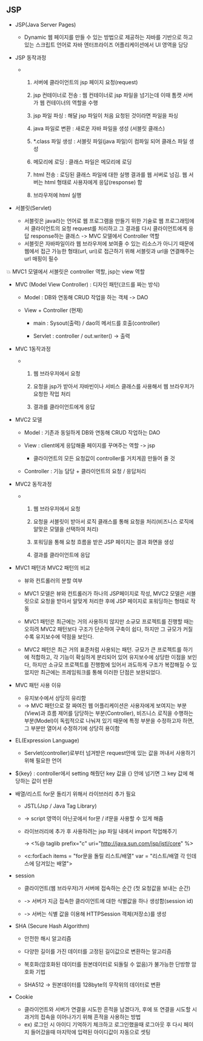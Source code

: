 ## JSP

* JSP(Java Server Pages)
  
  * Dynamic 웹 페이지를 만들 수 있는 방법으로 제공하는 자바를 기반으로 하고 있는 스크립트 언어로 자바 엔터프라이즈 어플리케이션에서 UI 영역을 담당

* JSP 동작과정
  
  * 1. 서버에 클라이언트의 jsp 페이지 요청(request)
    
    2. jsp 컨테이너로 전송 : 웹 컨테이너로 jsp 파일을 넘기는데 이때 톰캣 서버가 웹 컨테이너의 역할을 수행
    
    3. jsp 파일 파싱 : 해달 jsp 파일이 처음 요청된 것이라면 파일을 파싱
    
    4. java 파일로 변환 : 새로운 자바 파일을 생성 (서블릿 클래스)
    
    5. *.class 파일 생성 : 서블릿 파일(java 파일)이 컴파일 되어 클래스 파일 생성
    
    6. 메모리에 로딩 : 클래스 파일은 메모리에 로딩
    
    7. html 전송 : 로딩된 클래스 파일에 대한 실행 결과를 웹 서버로 넘김. 웹 서버는 html 형태로 사용자에게 응답(response) 함
    
    8. 브라우저에 html 실행

* 서블릿(Servlet)
  
  * 서블릿은 java라는 언어로 웹 프로그램을 만들기 위한 기술로 웹 프로그래밍에서 클라이언트의 요청 request를 처리하고 그 결과를 다시 클라이언트에게 응답 response하는 클래스 -> MVC 모델에서 Controller 역할
  * 서블릿은 자바파일이라 웹 브라우저에 보여줄 수 있는 리소스가 아니기 때문에 웹에서 접근 가능한 형태(url, uri)로 접근하기 위해 서블릿과 url을 연결해주는 url 매핑이 필수 

:collision: MVC1 모델에서 서블릿은 controller 역할, jsp는 view 역할

* MVC (Model View Controller) : 디자인 패턴(코드를 짜는 방식)
  
  * Model : DB와 연동해 CRUD 작업을 하는 객체 -> DAO
  
  * View + Controller (현재)
    
    * main : Sysout(출력) / dao의 메서드를 호출(controller)
    
    * Servlet : controller / out.writer() -> 출력

* MVC 1동작과정
  
  * 1. 웹 브라우저에서 요청
    
    2. 요청을 jsp가 받아서 자바빈이나 서비스 클래스를 사용해서 웹 브라우저가 요청한 작업 처리
    
    3. 결과를 클라이언트에게 응답

* MVC2 모델
  
  * Model : 기존과 동일하게 DB와 연동해 CRUD 작업하는 DAO
  
  * View : client에게 응답해줄 페이지를 꾸며주는 역할 -> jsp
    
    - 클라이언트의 모든 요청값이 controller를 거치게끔 만들어 줄 것
  
  * Controller : 기능 담당 + 클라이언트의 요청 / 응답처리

* MVC2 동작과정
  
  * 1. 웹 브라우저에서 요청
    
    2. 요청을 서블릿이 받아서 로직 클래스를 통해 요청을 처리(비즈니스 로직에 알맞은 모델을 선택하여 처리)
    
    3. 포워딩을 통해 요청 흐름을 받은 JSP 페이지는 결과 화면을 생성
    
    4. 결과를 클라이언트에 응답

* MVC1 패턴과 MVC2 패턴의 비교
  
  * 뷰와 컨트롤러의 분할 여부
  
  * MVC1 모델은 뷰와 컨트롤러가 하나의 JSP페이지로 작성, MVC2 모델은 서블릿으로 요청을 받아서 알맞게 처리한 후에 JSP 페이지로 포워딩하는 형태로 작동
  
  * MVC1 패턴은 최근에는 거의 사용하지 않지만 소규모 프로젝트를 진행할 때는 오히려 MVC2 패턴보다 구조가 단순하여 구축이 쉽다, 하지만 그 규모가 커질 수록 유지보수에 약점을 보인다.
  
  * MVC2 패턴은 최근 거의 표준처럼 사용되는 패턴. 규모가 큰 프로젝트를 하기에 적합하고, 각 기능이 확실하게 분리되어 있어 유지보수에 상당한 이점을 보인다, 하지만 소규모 프로젝트를 진행함에 있어서 과도하게 구조가 복잡해질 수 있었지만 최근에는 프레임워크를 통해 이러한 단점은 보완되었다.

* MVC 패턴 사용 이유
  
  * 유지보수에서 상당히 유리함
  * -> MVC 패턴으로 잘 짜여진 웹 어플리케이션은 사용자에게 보여지는 부분(View)과 흐름 제어를 담당하는 부분(Controller), 비즈니스 로직을 수행하는 부분(Model)이 독립적으로 나눠져 있기 때문에 특정 부분을 수정하고자 하면, 그 부분만 열어서 수정하기에 상당히 용이함 

* EL(Expression Language) 
  
  * Servlet(controller)로부터 넘겨받은 request안에 있는 값을 꺼내서 사용하기 위해 필요한 언어

* ${key} : controller에서 setting 해줬던 key 값을 {} 안에 넘기면 그 key 값에 해당하는 값이 반환

* 배열/리스트 for문 돌리기 위해서 라이브러리 추가 필요
  
  * JSTL(Jsp / Java Tag Library)
  
  * -> script 영역이 아닌곳에서 for문 / if문을 사용할 수 있게 해줌
  
  * 라이브러리에 추가 후  사용하려는 jsp 파일 내에서 import 작업해주기
    
    -> <%@ taglib prefix="c" uri="http://java.sun.com/jsp/jstl/core" %> 
  
  * <c:forEach items = "for문을 돌릴 리스트/배열" var = "리스트/배열 각 인데스에 담겨있는 배열">

* session
  
  * 클라이언트(웹 브라우저)가 서버에 접속하는 순간 (첫 요청값을 보내는 순간)
  
  * -> 서버가 지금 접속한 클라이언트에 대한 식별값을 하나 생성함(session id)
  
  * -> 서버는 식별 값을 이용해 HTTPSession 객체(저장소)를 생성

* SHA (Secure Hash Algorithm)
  
  * 안전한 해시 알고리즘
  
  * 다양한 길이를 가진 데이터를 고정된 길이값으로 변환하는 알고리즘
  
  * 복호화(암호화된 데이터를 원본데이터로 되돌릴 수 없음)가 불가능한 단방향 암호화 기법
  
  * SHA512 -> 원본데이터를 128byte의 무작위의 데이터로 변환

* Cookie
  
  * 클라이언트와 서버가 연결을 시도한 흔적을 남겼다가, 후에 또 연결을 시도할 시 과거의 접속을 이어나가기 위해 흔적을 사용하는 방법
  * ex) 로그인 시 아이디 기억하기 체크하고 로그인했을때 로그아웃 후 다시 페이지 들어갔을때 마지막에 입력된 아이디값이 자동으로 셋팅
